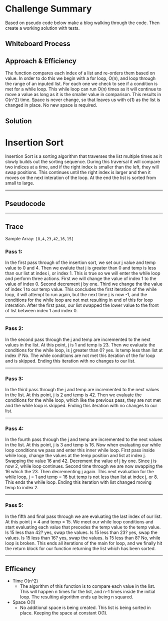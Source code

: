 # Challenge Summary
Based on pseudo code below make a blog walking through the code. Then create a working solution with tests.

## Whiteboard Process
<!-- Embedded whiteboard image -->

## Approach & Efficiency
The function compares each index of a list and re-orders them based on value. In order to do this we begin with a for loop, O(n), and loop through the range of an inputed list. For each one we check to see if a condition is met for a while loop. This while loop can run O(n) times as it will continue to move a value as long as it is the smaller value in comparison. This results in O(n^2) time. Space is never change, so that leaves us with o(1) as the list is changed in place. No new space is required.

## Solution
# Insertion Sort
Insertion Sort is a sorting algorithm that traverses the list multiple times as it slowly builds out the sorting sequence. During this traversal it will compare two indices at a time, and if the right index is smaller than the left, they will swap positions. This continues until the right index is larger and then it moves on the next interation of the loop. At the end the list is sorted from small to large.

---

## Pseudocode

---

## Trace
 Sample Array: `[8,4,23,42,16,15]`

### Pass 1:

In the first pass through of the insertion sort, we set our j value and temp value to 0 and 4. Then we evalute that j is greater than 0 and temp is less than our list at index i, or index 1. This is true so we will enter the while loop and perform three actions. First we will change the value of index 1 to the value of index 0. Second decrement j by one. Third we change the the value of index 1 to our temp value. This concludes the first iteration of the while loop, it will attempt to run again, but the next time j is now -1, and the conditions for the while loop are not met resulting in end of this for loop interation. After the first pass, our list swapped the lower value to the front of list between index 1 and index 0.

---

### Pass 2:
In the second pass through the j and temp are incremented to the next values in the list. At this point, j is 1 and temp is 23. Then we evaluate the conditions for the while loop, is j greater than 0? yes. Is temp less than list at index i? No. The while conditions are not met this iteration of the for loop and is skipped. Ending this iteration with no changes to our list.

---

### Pass 3:

In the third pass through the j and temp are incremented to the next values in the list. At this point, j is 2 and temp is 42. Then we evaluate the conditions for the while loop, which like the previous pass, they are not met and the while loop is skipped. Ending this iteration with no changes to our list.

---

### Pass 4:

In the fourth pass through the j and temp are incremented to the next values in the list. At this point, j is 3 and temp is 16. Now when evaluating our while loop conditions we pass and enter this inner while loop. First pass inside while loop, change the values at the temp position and list at index j. Swapping the value 16 and 42. Decrement the value of j by one. Since j is now 2, while loop continues. Second time through we are now swapping the 16 which the 23. Then decrementing j again. This next evaluation for the while loop, j = 1 and temp = 16 but temp is not less than list at index j, or 8. This ends the while loop. Ending this iteration with list changed moving temp to index 2.

---

### Pass 5:

In the fifth and final pass through we are evaluating the last index of our list. At this point j = 4 and temp = 15. We meet our while loop conditions and start evaluating each value that precedes the temp value to the temp value. Is 15 less than 42? yes, swap the values. Is 15 less than 23? yes, swap the values. Is 15 less than 16? yes, swap the values. Is 15 less than 8? No, while loop is broken. This ends all iterations of the main for loop, and we finally hit the return block for our function returning the list which has been sorted.

---

## Efficency
* Time O(n^2)
    - The algorithm of this function is to compare each value in the list. This will happen n times for the list, and n-1 times inside the initial loop. The resulting algorithm ends up being n squared.
* Space O(1)
    - No additional space is being created. This list is being sorted in place. Keeping the space at constant O(1).
